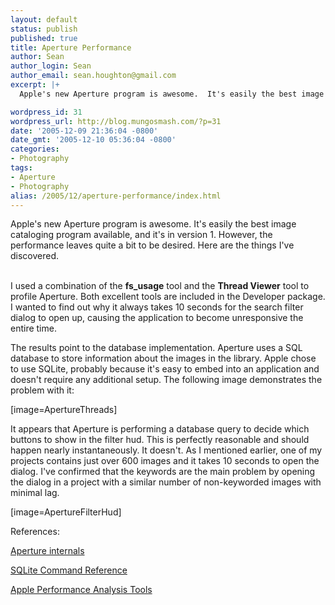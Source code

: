 ```yaml
---
layout: default
status: publish
published: true
title: Aperture Performance
author: Sean
author_login: Sean
author_email: sean.houghton@gmail.com
excerpt: |+
  Apple's new Aperture program is awesome.  It's easily the best image cataloging program available, and it's in version 1.  However, the performance leaves quite a bit to be desired.  Here are the things I've discovered.

wordpress_id: 31
wordpress_url: http://blog.mungosmash.com/?p=31
date: '2005-12-09 21:36:04 -0800'
date_gmt: '2005-12-10 05:36:04 -0800'
categories:
- Photography
tags:
- Aperture
- Photography
alias: /2005/12/aperture-performance/index.html
---
```

Apple's new Aperture program is awesome.  It's easily the best image cataloging program available, and it's in version 1.  However, the performance leaves quite a bit to be desired.  Here are the things I've discovered.

<a id="more"></a><a id="more-31"></a><br />
I  used a combination of the <b>fs_usage</b> tool and the <b>Thread Viewer</b> tool to profile Aperture.  Both excellent tools are included in the Developer package.  I wanted to find out why it always takes 10 seconds for the search filter dialog to open up, causing the application to become unresponsive the entire time.

The results point to the database implementation.  Aperture uses a SQL database to store information about the images in the library.  Apple chose to use SQLite, probably because it's easy to embed into an application and doesn't require any additional setup.  The following image demonstrates the problem with it:

[image=ApertureThreads]

It appears that Aperture is performing a database query to decide which buttons to show in the filter hud.  This is perfectly reasonable and should happen nearly instantaneously.  It doesn't.  As I mentioned earlier, one of my projects contains just over 600 images and it takes 10 seconds to open the dialog.  I've confirmed that the keywords are the main problem by opening the dialog in a project with a similar number of non-keyworded images with minimal lag.

[image=ApertureFilterHud]

References:

<a title="Aperture internals" href="http://www.majid.info/mylos/stories/2005/12/01/apertureInternals.html">Aperture internals</a>

<a title="SQLite syntax" href="http://www.sqlite.org/lang.html">SQLite Command Reference</a>

<a title="Apple Performance Analysis Tools" href="http://developer.apple.com/documentation/Performance/Conceptual/PerformanceOverview/PerformanceTools/chapter_4_section_3.html">Apple Performance Analysis Tools</a>

